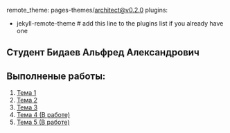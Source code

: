 remote_theme: pages-themes/architect@v0.2.0
plugins:
- jekyll-remote-theme # add this line to the plugins list if you already have one

## Студент Бидаев Альфред Александрович

## Выполненые работы:
1. [Тема 1](https://github.com/Wrdalf/SoftwareEngineering/blob/main/Tema-1/Tema-1.md)
2. [Тема 2](https://github.com/Wrdalf/SoftwareEngineering/blob/main/%D1%82%D0%B5%D0%BC%D0%B0-2/Tema2.md)
3. [Тема 3](https://github.com/Wrdalf/SoftwareEngineering/blob/main/Tema-3/Tema3.md)
4. [Тема 4 (В работе)]()
5. [Тема 5 (В работе)]()


